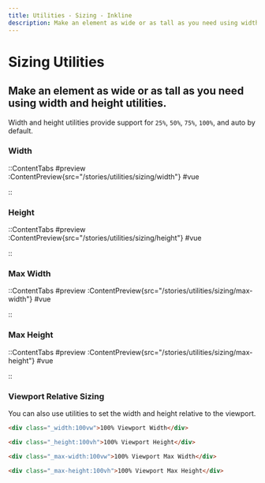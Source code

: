 ```yaml
---
title: Utilities - Sizing - Inkline
description: Make an element as wide or as tall as you need using width and height utilities. 
---
```


# Sizing Utilities
## Make an element as wide or as tall as you need using width and height utilities. 

Width and height utilities provide support for `25%`, `50%`, `75%`, `100%`, and auto by default.

### Width

::ContentTabs
#preview
:ContentPreview{src="/stories/utilities/sizing/width"}
#vue
<!-- Autodocs{src="@inkline/inkline/stories/utilities/sizing/width.vue" lang="vue"} -->
::

### Height

::ContentTabs
#preview
:ContentPreview{src="/stories/utilities/sizing/height"}
#vue
<!-- Autodocs{src="@inkline/inkline/stories/utilities/sizing/height.vue" lang="vue"} -->
::

### Max Width

::ContentTabs
#preview
:ContentPreview{src="/stories/utilities/sizing/max-width"}
#vue
<!-- Autodocs{src="@inkline/inkline/stories/utilities/sizing/max-width.vue" lang="vue"} -->
::

### Max Height

::ContentTabs
#preview
:ContentPreview{src="/stories/utilities/sizing/max-height"}
#vue
<!-- Autodocs{src="@inkline/inkline/stories/utilities/sizing/max-height.vue" lang="vue"} -->
::

### Viewport Relative Sizing
You can also use utilities to set the width and height relative to the viewport.

~~~html
<div class="_width:100vw">100% Viewport Width</div>

<div class="_height:100vh">100% Viewport Height</div>

<div class="_max-width:100vw">100% Viewport Max Width</div>

<div class="_max-height:100vh">100% Viewport Max Height</div>
~~~
